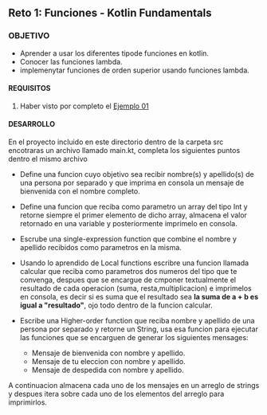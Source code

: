  

## Reto 1: Funciones - Kotlin Fundamentals 

### OBJETIVO 

- Aprender a usar los diferentes tipode funciones en kotlin.
- Conocer las funciones lambda.
- implemenytar funciones de orden superior usando funciones lambda. 

#### REQUISITOS 

1. Haber visto por completo el [Ejemplo 01](/../../tree/master/Sesion-02/Ejemplo-01)

#### DESARROLLO

En el proyecto incluido en este directorio dentro de la carpeta src encotraras un archivo llamado main.kt, completa los siguientes puntos dentro el mismo archivo

- Define una funcion cuyo objetivo sea recibir nombre(s) y apellido(s) de una persona por separado y que imprima en consola un mensaje de bienvenida con el nombre completo.
- Define una funcion que reciba como parametro un array del tipo Int y retorne siempre el primer elemento de dicho array, almacena el valor retornado en una variable y posteriormente imprimelo en consola.
- Escrube una single-expression function que combine el nombre y apellido recibidos como parametros en la misma.
- Usando lo aprendido de Local functions escribre una funcion llamada calcular que reciba como parametros dos numeros del tipo que te convenga, despues que se encargue de cmponer textualmente el resultado de cada operacion (suma, resta,multiplicacion) e imprimelos en consola, es decir si es suma que el resultado sea **la suma de a + b es igual a "resultado"**, ojo todo dentro de la funcion calcular.
- Escribe una Higher-order function que reciba nombre y apellido de una persona por separado y retorne un String, usa esa funcion para ejecutar las funciones que se encarguen de generar los siguientes mensages:

	- Mensaje de bienvenida con nombre y apellido.
	- Mensaje de tu eleccion con nombre y apellido.
	- Mensaje de despedida con nombre y apellido.

A continuacion almacena cada uno de los mensajes en un arreglo de strings y despues itera sobre cada uno de los elementos del arreglo para imprimirlos.

